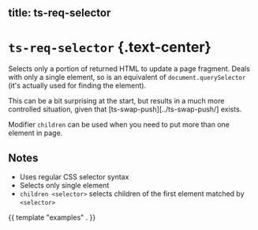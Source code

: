 title: ts-req-selector
----

# `ts-req-selector` {.text-center}

Selects only a portion of returned HTML to update a page fragment. Deals with
only a single element, so is an equivalent of `document.querySelector` (it's
actually used for finding the element). 

This can be a bit surprising at the start, but results in a much more controlled
situation, given that [ts-swap-push][../ts-swap-push/] exists.

Modifier `children` can be used when you need to put more than one element in
page.

## Notes

- Uses regular CSS selector syntax
- Selects only single element
- `children <selector>` selects children of the first element matched by
  `<selector>`

{{ template "examples" . }}
